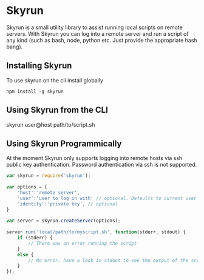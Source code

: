 Skyrun
======

Skyrun is a small utility library to assist running local scripts on remote servers. With Skyrun you can log into a remote server and run a script of any kind (such as bash, node, python etc. Just provide the appropriate hash bang).

Installing Skyrun
-----------------

To use skyrun on the cli install globally

	npm install -g skyrun

Using Skyrun from the CLI
---------------------------

  skyrun user@host path/to/script.sh

Using Skyrun Programmically
---------------------------

At the moment Skyrun only supports logging into remote hosts via ssh public key authentication. Password authentication via ssh is not supported. 

``` js
var skyrun = require('skyrun');
	
var options = {
	'host':'remote server',
	'user':'user to log in with' // optional. Defaults to current user
	'identity':'private key', // optional
}
	
var server = skyrun.createServer(options);
	
server.run('local/path/to/myscript.sh', function(stderr, stdout) {
	if (stderr) {
		// There was an error running the script
	}
	else {
		// No error. have a look in stdout to see the output of the script
	}
});
```